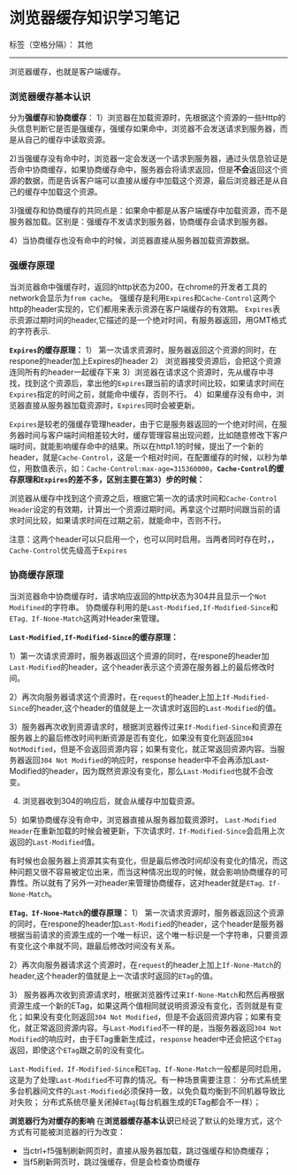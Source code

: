 ﻿# 浏览器缓存知识学习笔记

标签（空格分隔）： 其他

---

浏览器缓存，也就是客户端缓存。

**<h3>浏览器缓存基本认识</h3>**

分为**强缓存**和**协商缓存**：
1）浏览器在加载资源时，先根据这个资源的一些Http的头信息判断它是否是强缓存，强缓存如果命中，浏览器不会发送请求到服务器，而是从自己的缓存中读取资源。

2)当强缓存没有命中时，浏览器一定会发送一个请求到服务器，通过头信息验证是否命中协商缓存，如果协商缓存命中，服务器会将请求返回，但是**不会**返回这个资源的数据，而是告诉客户端可以直接从缓存中加载这个资源，最后浏览器还是从自己的缓存中加载这个资源。

3)强缓存和协商缓存的共同点是：如果命中都是从客户端缓存中加载资源，而不是服务器加载。区别是：强缓存不发请求到服务器，协商缓存会请求到服务器。

4）当协商缓存也没有命中的时候，浏览器直接从服务器加载资源数据。
**<h3>强缓存原理</h3>**

当浏览器命中强缓存时，返回的http状态为200，在chrome的开发者工具的network会显示为`from cache`。
强缓存是利用`Expires`和`Cache-Control`这两个http的header实现的，它们都用来表示资源在客户端缓存的有效期。
`Expires`表示资源过期时间的header,它描述的是一个绝对时间，有服务器返回，用GMT格式的字符表示.

**`Expires`的缓存原理：**
1） 第一次请求资源时，服务器返回这个资源的同时，在respone的header加上Expires的header
2） 浏览器接受资源后，会把这个资源连同所有的header一起缓存下来
3）浏览器在请求这个资源时，先从缓存中寻找，找到这个资源后，拿出他的`Expires`跟当前的请求时间比较，如果请求时间在`Expires`指定的时间之前，就能命中缓存，否则不行。
4）如果缓存没有命中，浏览器直接从服务器加载资源时，`Expires`同时会被更新。

`Expires`是较老的强缓存管理header，由于它是服务器返回的一个绝对时间，在服务器时间与客户端时间相差较大时，缓存管理容易出现问题，比如随意修改下客户端时间，就能影响缓存命中的结果。所以在http1.1的时候，提出了一个新的header，就是`Cache-Control`，这是一个相对时间，在配置缓存的时候，以秒为单位，用数值表示，如：`Cache-Control:max-age=315360000`，**`Cache-Control`的缓存原理和`Expires`的差不多，区别主要在第3）步的时候：**

浏览器从缓存中找到这个资源之后，根据它第一次的请求时间和`Cache-Control Header`设定的有效期，计算出一个资源过期时间。再拿这个过期时间跟当前的请求时间比较，如果请求时间在过期之前，就能命中，否则不行。

注意：这两个header可以只启用一个，也可以同时启用。当两者同时存在时，，`Cache-Control`优先级高于`Expires`
**<h3>协商缓存原理</h3>**

当浏览器命中协商缓存时，请求响应返回的http状态为304并且显示一个`Not Modifined`的字符串。
协商缓存利用的是`Last-Modified,If-Modified-Since`和`ETag、If-None-Match`这两对Header来管理。

**`Last-Modified,If-Modified-Since`的缓存原理：**

1）第一次请求资源时，服务器返回这个资源的同时，在respone的header加`Last-Modified`的header，这个header表示这个资源在服务器上的最后修改时间。

2）再次向服务器请求这个资源时，在`request`的header上加上`If-Modified-Since`的header,这个header的值就是上一次请求时返回的`Last-Modified`的值。

3）服务器再次收到资源请求时，根据浏览器传过来`If-Modified-Since`和资源在服务器上的最后修改时间判断资源是否有变化，如果没有变化则返回`304 NotModified`，但是不会返回资源内容；如果有变化，就正常返回资源内容。当服务器返回`304 Not Modified`的响应时，response header中不会再添加Last-Modified的header，因为既然资源没有变化，那么`Last-Modified`也就不会改变。

4) 浏览器收到304的响应后，就会从缓存中加载资源。

5）如果协商缓存没有命中，浏览器直接从服务器加载资源时，
`Last-Modified Header`在重新加载的时候会被更新，下次请求时`，If-Modified-Since`会启用上次返回的`Last-Modified`值。

有时候也会服务器上资源其实有变化，但是最后修改时间却没有变化的情况，而这种问题又很不容易被定位出来，而当这种情况出现的时候，就会影响协商缓存的可靠性。所以就有了另外一对header来管理协商缓存，这对header就是`ETag、If-None-Match`。

**`ETag、If-None-Match`的缓存原理：**
1） 第一次请求资源时，服务器返回这个资源的同时，在respone的header加`Last-Modified`的header，这个header是服务器根据当前请求的资源生成的一个唯一标识，这个唯一标识是一个字符串，只要资源有变化这个串就不同，跟最后修改时间没有关系。

2）再次向服务器请求这个资源时，在`request`的header上加上`If-None-Match`的header,这个header的值就是上一次请求时返回的`ETag`的值。

3） 服务器再次收到资源请求时，根据浏览器传过来`If-None-Match`和然后再根据资源生成一个新的ETag，如果这两个值相同就说明资源没有变化，否则就是有变化；如果没有变化则返回`304 Not Modified`，但是不会返回资源内容；如果有变化，就正常返回资源内容。与`Last-Modified`不一样的是，当服务器返回`304 Not Modified`的响应时，由于ETag重新生成过，`response` header中还会把这个`ETag`返回，即使这个`ETag`跟之前的没有变化。

`Last-Modified，If-Modified-Since`和`ETag、If-None-Match`一般都是同时启用，这是为了处理`Last-Modified`不可靠的情况。有一种场景需要注意：
分布式系统里多台机器间文件的`Last-Modified`必须保持一致，以免负载均衡到不同机器导致比对失败；
分布式系统尽量关闭掉`ETag`(每台机器生成的ETag都会不一样）；

**浏览器行为对缓存的影响**
在**浏览器缓存基本认识**已经说了默认的处理方式，这个方式有可能被浏览器的行为改变：

- 当ctrl+f5强制刷新网页时，直接从服务器加载，跳过强缓存和协商缓存；
- 当f5刷新网页时，跳过强缓存，但是会检查协商缓存